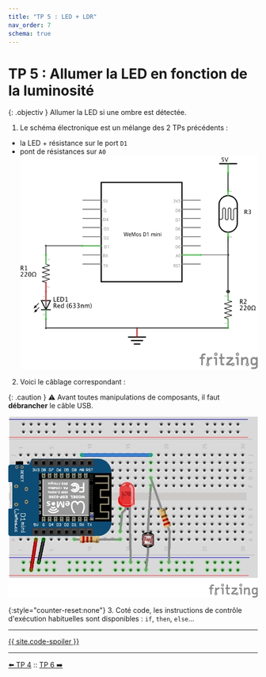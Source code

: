 ```yaml
---
title: "TP 5 : LED + LDR"
nav_order: 7
schema: true
---
```


# TP 5 : Allumer la LED en fonction de la luminosité

{: .objectiv }
Allumer la LED si une ombre est détectée.

1. Le schéma électronique est un mélange des 2 TPs précédents :
  - la LED + résistance sur le port `D1`
  - pont de résistances sur `A0`
![schema](resources/tp-led-ldr-schema.jpg)

2. Voici le câblage correspondant :

{: .caution }
⚠️ Avant toutes manipulations de composants, il faut **débrancher** le câble USB.

![montage](resources/tp-led-ldr-montage.jpg)

{:style="counter-reset:none"}
3. Coté code, les instructions de contrôle d'exécution habituelles sont disponibles : `if`, `then`, `else`...

----
[{{ site.code-spoiler }}](tp-led-ldr_code.md)

----
[⬅️ TP 4](tp-ldr.md) :: [TP 6 ➡️](tp-feu.md)
